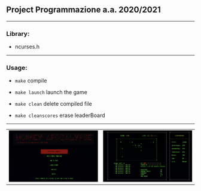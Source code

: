 ## Project Programmazione a.a. 2020/2021
---

 ### Library:
 - ncurses.h

---

### Usage:

- `make`       compile

- `make launch`   launch the game
  
- `make clean`  delete compiled file

- `make cleanscores`   erase leaderBoard
---

<div align="center">
 
 <table style="width:100%">
  <tr>
    <td><img width="500px" src="static/images/menu.png" /></td>
    <td><img width="500px" src="static/images/game.png" /></td>
  </tr>
</table>
 </div>
